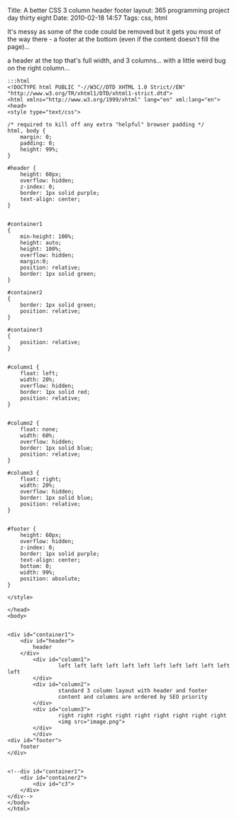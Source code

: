 Title: A better CSS 3 column header footer layout: 365 programming project day thirty eight
Date: 2010-02-18 14:57
Tags: css, html

It's messy as some of the code could be removed but it gets you most of the way there - a footer at the bottom (even if the content doesn't fill the page)... 

a header at the top that's full width, and 3 columns... with a little weird bug on the right column...


    :::html
    <!DOCTYPE html PUBLIC "-//W3C//DTD XHTML 1.0 Strict//EN" "http://www.w3.org/TR/xhtml1/DTD/xhtml1-strict.dtd">
    <html xmlns="http://www.w3.org/1999/xhtml" lang="en" xml:lang="en">
    <head>
    <style type="text/css">
    
    /* required to kill off any extra "helpful" browser padding */
    html, body {
    	margin: 0;
    	padding: 0;
    	height: 99%;
    } 
    
    #header {
    	height: 60px;	
    	overflow: hidden;
    	z-index: 0;	
    	border: 1px solid purple;
    	text-align: center;
    }
    
    
    #container1
    {
    	min-height: 100%;
    	height: auto;
    	height: 100%;
    	overflow: hidden;
    	margin:0;	
    	position: relative;
    	border: 1px solid green;
    }
    
    #container2
    {
    	border: 1px solid green;
    	position: relative;
    }
    
    #container3
    {
    	position: relative;
    }
    
    
    #column1 {
    	float: left;
    	width: 20%;
    	overflow: hidden;
    	border: 1px solid red;
    	position: relative;
    }
    
    
    #column2 {
    	float: none;
    	width: 60%;
    	overflow: hidden;
    	border: 1px solid blue;
    	position: relative;
    }
    
    #column3 {
    	float: right;
    	width: 20%;
    	overflow: hidden;
    	border: 1px solid blue;
    	position: relative;	
    }
    
    
    #footer {
    	height: 60px;	
    	overflow: hidden;
    	z-index: 0;	
    	border: 1px solid purple;
    	text-align: center;
    	bottom: 0;
    	width: 99%;
    	position: absolute;
    }
    
    </style>
    
    </head>
    <body>
    
    
    <div id="container1">
    	<div id="header">
    		header
    	</div>
            <div id="column1">
                	left left left left left left left left left left left left
            </div>
            <div id="column2">
                	standard 3 column layout with header and footer
                	content and columns are ordered by SEO priority				
            </div>	
            <div id="column3">
                	right right right right right right right right right
                	<img src="image.png">
            </div>
            </div>
    <div id="footer">
    	footer
    </div>
    
    
    <!--div id="container1">
    	<div id="container2">
    		<div id="c3">
    	</div>
    </div-->
    </body>
    </html> 
    